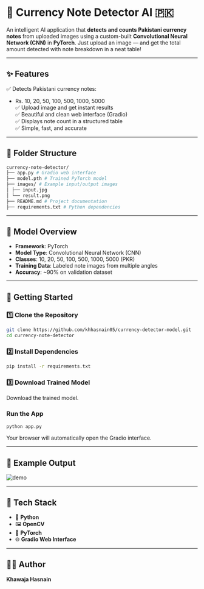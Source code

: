 # 💸 Currency Note Detector AI 🇵🇰

An intelligent AI application that **detects and counts Pakistani currency notes** from uploaded images using a custom-built **Convolutional Neural Network (CNN)** in **PyTorch**. Just upload an image — and get the total amount detected with note breakdown in a neat table!

---

## ✨ Features

✅ Detects Pakistani currency notes:
- Rs. 10, 20, 50, 100, 500, 1000, 5000  
✅ Upload image and get instant results  
✅ Beautiful and clean web interface (Gradio)  
✅ Displays note count in a structured table  
✅ Simple, fast, and accurate

---

## 📂 Folder Structure

```bash
currency-note-detector/
├── app.py # Gradio web interface
├── model.pth # Trained PyTorch model
├── images/ # Example input/output images
│ ├── input.jpg
│ └── result.png
├── README.md # Project documentation
├── requirements.txt # Python dependencies
```

---

## 🧠 Model Overview

- **Framework**: PyTorch
- **Model Type**: Convolutional Neural Network (CNN)
- **Classes**: 10, 20, 50, 100, 500, 1000, 5000 (PKR)
- **Training Data**: Labeled note images from multiple angles
- **Accuracy**: ~90% on validation dataset

---

## 🚀 Getting Started

### 1️⃣ Clone the Repository
```bash
git clone https://github.com/khhasnain05/currency-detector-model.git
cd currency-note-detector
```

### 2️⃣ Install Dependencies
```bash
pip install -r requirements.txt
```

### 3️⃣ Download Trained Model

Download the trained model.

### Run the App
```bash
python app.py
```

Your browser will automatically open the Gradio interface.

---

## 📸 Example Output

![demo](https://github.com/user-attachments/assets/7a87c401-ecd0-4c4e-b094-de0396999782)

---

## 🧰 Tech Stack

- 🐍  **Python**
- 🖼️  **OpenCV**
- 🧠  **PyTorch**
- 🌐  **Gradio Web Interface**

---

## 👨‍💻 Author
**Khawaja Hasnain**
